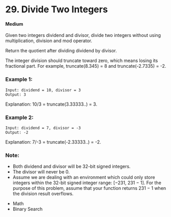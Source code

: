 # 29. Divide Two Integers
#### Medium

Given two integers dividend and divisor, divide two integers without using multiplication, division and mod operator.

Return the quotient after dividing dividend by divisor.

The integer division should truncate toward zero, which means losing its fractional part. For example, truncate(8.345) = 8 and truncate(-2.7335) = -2.

### Example 1:

```
Input: dividend = 10, divisor = 3
Output: 3
```
Explanation: 10/3 = truncate(3.33333..) = 3.

### Example 2:

```
Input: dividend = 7, divisor = -3
Output: -2
```
Explanation: 7/-3 = truncate(-2.33333..) = -2.

### Note:

- Both dividend and divisor will be 32-bit signed integers.
- The divisor will never be 0.
- Assume we are dealing with an environment which could only store integers within the 32-bit signed integer range: [−231,  231 − 1]. For the purpose of this problem, assume that your function returns 231 − 1 when the division result overflows.

* Math
* Binary Search